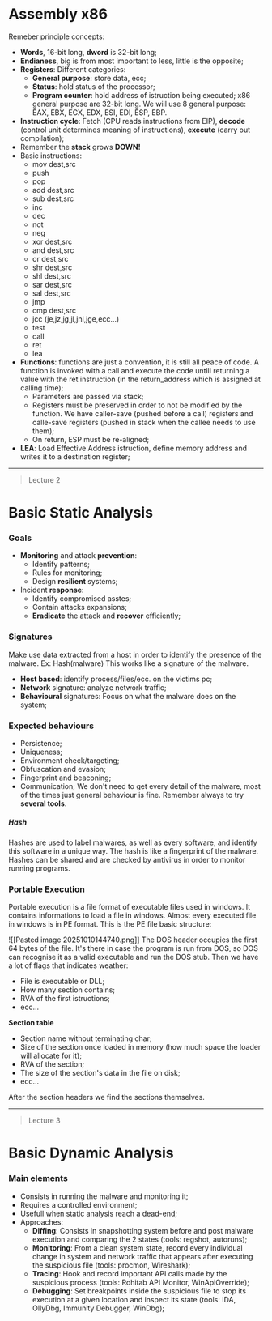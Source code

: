 # Assembly x86
Remeber principle concepts:
- **Words**, 16-bit long, **dword** is 32-bit long;
- **Endianess**, big is from most important to less, little is the opposite;
- **Registers**: Different categories:
	- **General purpose**: store data, ecc;
	- **Status**: hold status of the processor;
	- **Program counter**: hold address of istruction being executed;
	x86 general purpose are 32-bit long.
	We will use 8 general purpose:
	EAX, EBX, ECX, EDX, ESI, EDI, ESP, EBP.
- **Instruction cycle**: Fetch (CPU reads instructions from EIP), **decode** (control unit determines meaning of instructions), **execute** (carry out compilation);
- Remember the **stack** grows **DOWN!**
- Basic instructions:
	- mov dest,src
	- push
	- pop
	- add dest,src
	- sub dest,src
	- inc
	- dec
	- not
	- neg
	- xor dest,src
	- and dest,src
	- or dest,src
	- shr dest,src
	- shl dest,src
	- sar dest,src
	- sal dest,src
	- jmp
	- cmp dest,src
	- jcc (je,jz,jg,jl,jnl,jge,ecc...)
	- test 
	- call
	- ret
	- lea
- **Functions**: functions are just a convention, it is still all peace of code. A function is invoked with a call and execute the code untill returning a value with the ret instruction (in the return_address which is assigned at calling time);
	- Parameters are passed via stack;
	- Registers must be preserved in order to not be modified by the function. We have caller-save (pushed before a call) registers and calle-save registers (pushed in stack when the callee needs to use them);
	- On return, ESP must be re-aligned;
- **LEA**: Load Effective Address istruction, define memory address and writes it to a destination register;

---
> Lecture 2
# Basic Static Analysis

### Goals

- **Monitoring** and attack **prevention**:
	- Identify patterns;
	- Rules for monitoring;
	- Design **resilient** systems;
- Incident **response**:
	- Identify compromised asstes;
	- Contain attacks expansions;
	- **Eradicate** the attack and **recover** efficiently;

### Signatures
Make use data extracted from a host in order to identify the presence of the malware.
Ex: Hash(malware)
This works like a signature of the malware.
- **Host based**: identify process/files/ecc. on the victims pc;
- **Network** signature: analyze network traffic;
- **Behavioural** signatures: Focus on what the malware does on the system;

### Expected behaviours
- Persistence;
- Uniqueness;
- Environment check/targeting;
- Obfuscation and evasion;
- Fingerprint and beaconing;
- Communication;
We don't need to get every detail of the malware, most of the times just general behaviour is fine. Remember always to try **several tools**.

##### Hash
Hashes are used to label malwares, as well as every software, and identify this software in a unique way. The hash is like a fingerprint of the malware.
Hashes can be shared and are checked by antivirus in order to monitor running programs.

### Portable Execution
Portable execution is a file format of executable files used in windows.
It contains informations to load a file in windows. Almost every executed file in windows is in PE format.
This is the PE file basic structure:

![[Pasted image 20251010144740.png]]
The DOS header occupies the first 64 bytes of the file.
It's there in case the program is run from DOS, so DOS can recognise it as a valid executable and run the DOS stub.
Then we have a lot of flags that indicates weather:
- File is executable or DLL;
- How many section contains;
- RVA of the first istructions;
- ecc...

**Section table**
- Section name without terminating char;
- Size of the section once loaded in memory (how much space the loader will allocate for it);
- RVA of the section;
- The size of the section's data in the file on disk;
- ecc...

After the section headers we find the sections themselves.

---
> Lecture 3
# Basic Dynamic Analysis
### Main elements
- Consists in running the malware and monitoring it;
- Requires a controlled environment;
- Usefull when static analysis reach a dead-end;
- Approaches: 
	- **Diffing**: Consists in snapshotting system before and post malware execution and comparing the 2 states (tools: regshot, autoruns);
	- **Monitoring**: From a clean system state, record every individual change in system and network traffic that appears after executing the suspicious file (tools: procmon, Wireshark);
	- **Tracing**: Hook and record important API calls made by the suspicious process (tools: Rohitab API Monitor, WinApiOverride);
	- **Debugging**: Set breakpoints inside the suspicious file to stop its execution at a given location and inspect its state (tools: IDA, OllyDbg, Immunity Debugger, WinDbg);